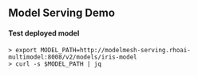 ## Model Serving Demo

#### Test deployed model
```
> export MODEL_PATH=http://modelmesh-serving.rhoai-multimodel:8008/v2/models/iris-model
> curl -s $MODEL_PATH | jq
```